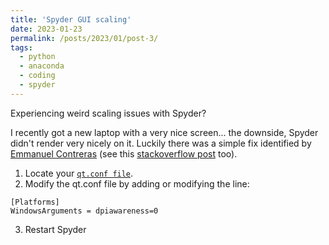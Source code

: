```yaml
---
title: 'Spyder GUI scaling'
date: 2023-01-23
permalink: /posts/2023/01/post-3/
tags:
  - python
  - anaconda
  - coding
  - spyder
---
```


Experiencing weird scaling issues with Spyder? 

I recently got a new laptop with a very nice screen... the downside, Spyder didn't render very nicely on it. Luckily there was a simple fix identified by [Emmanuel Contreras][1] (see this [stackoverflow post][3] too).

1. Locate your [```qt.conf file```][2].
1. Modify the qt.conf file by adding or modifying the line:
  ```
  [Platforms]
  WindowsArguments = dpiawareness=0
  ```
3. Restart Spyder

[1]:https://emmanuelcontreras.com/2021/01/28/how-to-fix-spyder-gui-terrible-scaling-with-high-dpi-monitor-windows-10/
[2]:https://stackoverflow.com/questions/37117571/where-does-anaconda-python-install-on-windows
[3]:https://stackoverflow.com/questions/35854289/spyder-interface-icons-very-small-on-high-resolution-screen-in-windows-10